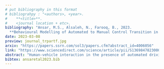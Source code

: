 ```yaml
---
# put bibliography in this format
# bibliograhpy : "<authors>, <year>.
#    **<title>**.
#    <journal location + etc>.
bibliography: "Ansar, M.S., Alsaleh, N., Farooq, B., 2023.
  **Behavioural Modelling of Automated to Manual Control Transition in Conditionally Automated Driving**. Transportation Research Record." # surround Title with **<title>**
date: 2023-03-08
preview: journal_trpartf.jpg
arxiv: "https://papers.ssrn.com/sol3/papers.cfm?abstract_id=4006056"
link: "https://www.sciencedirect.com/science/article/pii/S136984782300058X"
abstract: "Human-vehicle interaction in the presence of automated driving features (ADFs) poses significant challenges in behavioural adaptation. At the current level of automation, the mixed right-of-control of connected and automated vehicle (CAV) with partial human involvement is of interest. This study investigates the factors affecting the successful take over of the control by a human driver in the conditionally automated vehicle upon operational design domain (ODD) exit under different sociodemographic, mental workload, traffic flow, weather, and lighting conditions. Data collected in Virtual and Immersive Reality Environment (VIRE) are used to study the successful taking of control back from automated driving. Apart from estimating the binary and mixed logit models, a latent structure was developed to incorporate the attitudinal indicators in the integrated choice and latent variable (ICLV) model. Results indicate that almost 80 percent of participants were successful in safely regaining control. However, participants with more sensitive attitudes about CAV safety, were more likely to fail. Heavy congestion positively impacts situational awareness in taking back control safely from a CAV. Moreover, multi-tasking based on non-driving related secondary task (NDRT) engagement in a rainy night scenario, mental workload, and reaction time were significantly positive indicators of unsafe control transition. The statistics suggest that the driver's familiarity with the concept of CAVs is not enough for the safe transition of control."
bibtex: ansaretal2023.bib
---
```

